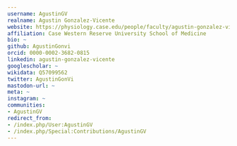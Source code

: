 ```yaml
---
username: AgustinGV
realname: Agustin Gonzalez-Vicente
website: https://physiology.case.edu/people/faculty/agustin-gonzalez-vicente/
affiliation: Case Western Reserve University School of Medicine
bio: ~
github: AgustinGonvi
orcid: 0000-0002-3682-0815
linkedin: agustin-gonzalez-vicente
googlescholar: ~
wikidata: Q57099562
twitter: AgustinGonVi
mastodon-url: ~
meta: ~
instagram: ~
communities:
- AgustinGV
redirect_from:
- /index.php/User:AgustinGV
- /index.php/Special:Contributions/AgustinGV
---
```

